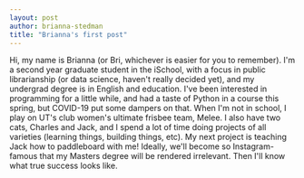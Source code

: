 ```yaml
---
layout: post
author: brianna-stedman
title: "Brianna's first post"
---
```

Hi, my name is Brianna (or Bri, whichever is easier for you to remember). I'm a second year graduate student in the iSchool, with a focus in public librarianship (or data science, haven't really decided yet), and my undergrad degree is in English and education. I've been interested in programming for a little while, and had a taste of Python in a course this spring, but COVID-19 put some dampers on that. 
When I'm not in school, I play on UT's club women's ultimate frisbee team, Melee. I also have two cats, Charles and Jack, and I spend a lot of time doing projects of all varieties (learning things, building things, etc). My next project is teaching Jack how to paddleboard with me! Ideally, we'll become so Instagram-famous that my Masters degree will be rendered irrelevant. Then I'll know what true success looks like. 
